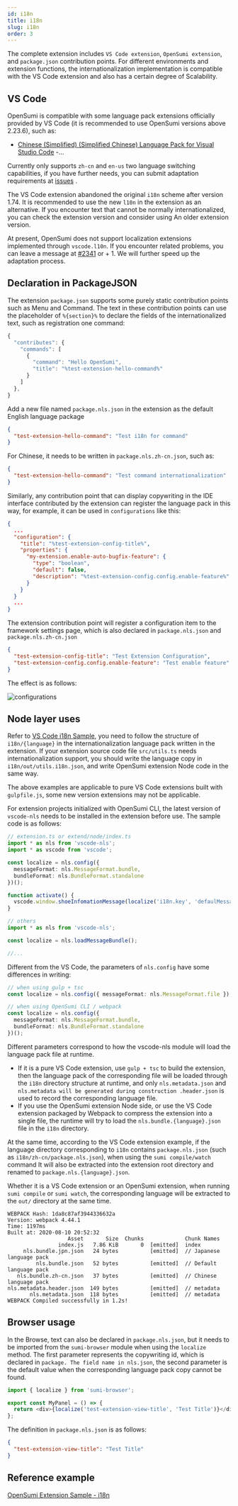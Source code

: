 ```yaml
---
id: i18n
title: i18n
slug: i18n
order: 3
---
```


The complete extension includes `VS Code extension`, `OpenSumi extension`, and `package.json` contribution points. For different environments and extension functions, the internationalization implementation is compatible with the VS Code extension and also has a certain degree of Scalability.

## VS Code

OpenSumi is compatible with some language pack extensions officially provided by VS Code (it is recommended to use OpenSumi versions above 2.23.6), such as:

- [Chinese (Simplified) (Simplified Chinese) Language Pack for Visual Studio Code](https://marketplace.visualstudio.com/items?itemName=MS-CEINTL.vscode-language-pack-zh-hans)
  -...

Currently only supports `zh-cn` and `en-us` two language switching capabilities, if you have further needs, you can submit adaptation requirements at [issues](https://github.com/opensumi/core/issues) .

The VS Code extension abandoned the original `i18n` scheme after version 1.74. It is recommended to use the new `l10n` in the extension as an alternative. If you encounter text that cannot be normally internationalized, you can check the extension version and consider using An older extension version.

At present, OpenSumi does not support localization extensions implemented through `vscode.l10n`. If you encounter related problems, you can leave a message at [#2341](https://github.com/opensumi/core/issues/2341) or + 1. We will further speed up the adaptation process.

## Declaration in PackageJSON

The extension `package.json` supports some purely static contribution points such as Menu and Command. The text in these contribution points can use the placeholder of `%{section}%` to declare the fields of the internationalized text, such as registration one command:

```ts
{
  "contributes": {
    "commands": [
      {
        "command": "Hello OpenSumi",
        "title": "%test-extension-hello-command%"
      }
    ]
  },
}
```

Add a new file named `package.nls.json` in the extension as the default English language package

```json
{
  "test-extension-hello-command": "Test i18n for command"
}
```

For Chinese, it needs to be written in `package.nls.zh-cn.json`, such as:

```json
{
  "test-extension-hello-command": "Test command internationalization"
}
```

Similarly, any contribution point that can display copywriting in the IDE interface contributed by the extension can register the language pack in this way, for example, it can be used in `configurations` like this:

```json
{
  ...
  "configuration": {
    "title": "%test-extension-config-title%",
    "properties": {
      "my-extension.enable-auto-bugfix-feature": {
        "type": "boolean",
        "default": false,
        "description": "%test-extension-config.config.enable-feature%"
      }
    }
  }
  ...
}
```

The extension contribution point will register a configuration item to the framework settings page, which is also declared in `package.nls.json` and `package.nls.zh-cn.json`

```json
{
  "test-extension-config-title": "Test Extension Configuration",
  "test-extension-config.config.enable-feature": "Test enable feature"
}
```

The effect is as follows:

![configurations](https://img.alicdn.com/imgextra/i4/O1CN01zoaGBP1Y5Fo8ILsu8_!!6000000003007-2-tps-1482-474.png)

## Node layer uses

Refer to [VS Code i18n Sample](https://github.com/microsoft/vscode-extension-samples/tree/afa438d9303c283b29c35d7be1969b952fe06b21/i18n-sample), you need to follow the structure of `i18n/{language}` in the internationalization language pack written in the extension. If your extension source code file `src/utils.ts` needs internationalization support, you should write the language copy in `i18n/out/utils.i18n.json`, and write OpenSumi extension Node code in the same way.

The above examples are applicable to pure VS Code extensions built with `gulpfile.js`, some new version extensions may not be applicable.

For extension projects initialized with OpenSumi CLI, the latest version of `vscode-nls` needs to be installed in the extension before use. The sample code is as follows:

```ts
// extension.ts or extend/node/index.ts
import * as nls from 'vscode-nls';
import * as vscode from 'vscode';

const localize = nls.config({
  messageFormat: nls.MessageFormat.bundle,
  bundleFormat: nls.BundleFormat.standalone
})();

function activate() {
  vscode.window.shoeInfomationMessage(localize('i18n.key', 'defaulMessage'));
}

// others
import * as nls from 'vscode-nls';

const localize = nls.loadMessageBundle();

//...
```

Different from the VS Code, the parameters of `nls.config` have some differences in writing:

```ts
// when using gulp + tsc
const localize = nls.config({ messageFormat: nls.MessageFormat.file });

// when using OpenSumi CLI / webpack
const localize = nls.config({
  messageFormat: nls.MessageFormat.bundle,
  bundleFormat: nls.BundleFormat.standalone
})();
```

Different parameters correspond to how the vscode-nls module will load the language pack file at runtime.

- If it is a pure VS Code extension, use `gulp + tsc` to build the extension, then the language pack of the corresponding file will be loaded through the `i18n` directory structure at runtime, and only `nls.metadata.json` and `nls.metadata will be generated during construction .header.json` is used to record the corresponding language file.
- If you use the OpenSumi extension Node side, or use the VS Code extension packaged by Webpack to compress the extension into a single file, the runtime will try to load the `nls.bundle.{language}.json` file in the `i18n` directory.

At the same time, according to the VS Code extension example, if the language directory corresponding to `i18n` contains `package.nls.json` (such as `i18n/zh-cn/package.nls.json`), when using the `sumi compile/watch` command It will also be extracted into the extension root directory and renamed to `package.nls.{language}.json`.

Whether it is a VS Code extension or an OpenSumi extension, when running `sumi compile` or `sumi watch`, the corresponding language will be extracted to the `out/` directory at the same time.

```log
WEBPACK Hash: 1da8c87af3944336632a
Version: webpack 4.44.1
Time: 1197ms
Built at: 2020-08-10 20:52:32
                   Asset       Size  Chunks             Chunk Names
                index.js   7.86 KiB       0  [emitted]  index
     nls.bundle.jpn.json   24 bytes          [emitted]  // Japanese language pack
         nls.bundle.json   52 bytes          [emitted]  // Default language pack
   nls.bundle.zh-cn.json   37 bytes          [emitted]  // Chinese language pack
nls.metadata.header.json  149 bytes          [emitted]  // metadata
       nls.metadata.json  118 bytes          [emitted]  // metadata
WEBPACK Compiled successfully in 1.2s!
```

## Browser usage

In the Browse, text can also be declared in `package.nls.json`, but it needs to be imported from the `sumi-browser` module when using the `localize` method. The first parameter represents the copywriting id, which is declared in `package. The field name in nls.json`, the second parameter is the default value when the corresponding language pack copy cannot be found.

```ts
import { localize } from 'sumi-browser';

export const MyPanel = () => {
  return <div>{localize('test-extension-view-title', 'Test Title')}</div>;
};
```

The definition in `package.nls.json` is as follows:

```json
{
  "test-extension-view-title": "Test Title"
}
```

## Reference example

[OpenSumi Extension Sample - i18n](https://github.com/opensumi/opensumi-extension-samples/tree/main/i18n-sample)
